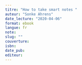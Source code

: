 ```yaml
---
titre: "How to take smart notes "
auteur: "Sonke Ahrens"
date_lecture: "2020-04-06"
format: ebook
langue: fr
note:
slug: ""
couverture: 
isbn: 
date_pub: 
editeur: 
---
```

